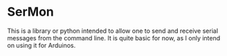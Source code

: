# SerMon

This is a library or python intended to allow one to send and receive serial messages from the command line. It is quite basic for now, as I only intend on using it for Arduinos.
